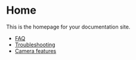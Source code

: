 # Home

This is the homepage for your documentation site.

- [FAQ](faq.md)
- [Troubleshooting](troubleshooting.md)
- [Camera features](features.md)
